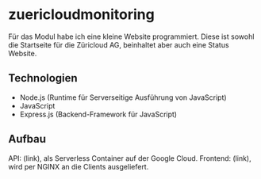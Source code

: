 # zuericloudmonitoring

Für das Modul habe ich eine kleine Website programmiert. Diese ist sowohl die Startseite für die Züricloud AG, beinhaltet aber auch eine Status Website.

## Technologien

- Node.js (Runtime für Serverseitige Ausführung von JavaScript)
- JavaScript
- Express.js (Backend-Framework für JavaScript)

## Aufbau

API: (link), als Serverless Container auf der Google Cloud.
Frontend: (link), wird per NGINX an die Clients ausgeliefert.

